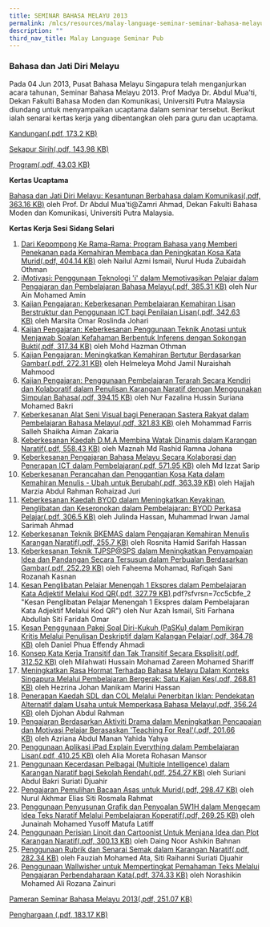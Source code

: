 ```yaml
---
title: SEMINAR BAHASA MELAYU 2013
permalink: /mlcs/resources/malay-language-seminar-seminar-bahasa-melayu-publications/seminar-bahasa-melayu-2013/
description: ""
third_nav_title: Malay Language Seminar Pub
---
```

### Bahasa dan Jati Diri Melayu

Pada 04 Jun 2013, Pusat Bahasa Melayu Singapura telah menganjurkan acara tahunan, Seminar Bahasa Melayu 2013. Prof Madya Dr. Abdul Mua'ti, Dekan Fakulti Bahasa Moden dan Komunikasi, Universiti Putra Malaysia diundang untuk menyampaikan ucaptama dalam seminar tersebut. Berikut ialah senarai kertas kerja yang dibentangkan oleh para guru dan ucaptama.

[Kandungan(.pdf, 173.2 KB)](/files/(0-1)content-page_ml-seminar-2013r.pdf)

[Sekapur Sirih(.pdf, 143.98 KB)](/files/(0-2)sekapur-sirih_ml-seminar-2013-r.pdf)

[Program(.pdf, 43.03 KB)](/files/program_ml_seminar_2013.pdf)

**Kertas Ucaptama**

[Bahasa dan Jati Diri Melayu: Kesantunan Berbahasa dalam Komunikasi(.pdf, 363.16 KB)](https://academyofsingaporeteachers.moe.edu.sg/docs/librariesprovider6/ml-poetry-sg50/seminar-bahasa-melayu-2013/(0-3)ucaptama-(prof-mua'ti).pdf?sfvrsn=b919ad3_2 "Bahasa dan Jati Diri Melayu: Kesantunan Berbahasa dalam Komunikasi") oleh Prof. Dr Abdul Mua'ti@Zamri Ahmad, Dekan Fakulti Bahasa Moden dan Komunikasi, Universiti Putra Malaysia.

**Kertas Kerja Sesi Sidang Selari**

1.  [Dari Kepompong Ke Rama-Rama: Program Bahasa yang Memberi Penekanan pada Kemahiran Membaca dan Peningkatan Kosa Kata Murid(.pdf, 404.14 KB)](https://academyofsingaporeteachers.moe.edu.sg/docs/librariesprovider6/ml-poetry-sg50/seminar-bahasa-melayu-2013/kertas-kerja-sesi-sidang-selari/(1)sekolah-rendah-parkview-(nailul).pdf?sfvrsn=9826f3cc_2 "Dari Kepompong Ke Rama-Rama: Program Bahasa yang Memberi Penekanan pada Kemahiran Membaca dan Peningkatan Kosa Kata Murid") oleh Nailul Azmi Ismail, Nurul Huda Zubaidah Othman
2.  [iMotivasi: Penggunaan Teknologi 'i' dalam Memotivasikan Pelajar dalam Pengajaran dan Pembelajaran Bahasa Melayu(.pdf, 385.31 KB)](https://academyofsingaporeteachers.moe.edu.sg/docs/librariesprovider6/ml-poetry-sg50/seminar-bahasa-melayu-2013/kertas-kerja-sesi-sidang-selari/(2)sekolah-menengah-tanjong-katong-(nur-ain-mohd-amin).pdf?sfvrsn=d6462922_2 "iMotivasi: Penggunaan Teknologi 'i' dalam Memotivasikan Pelajar dalam Pengajaran dan Pembelajaran Bahasa Melayu") oleh Nur Ain Mohamed Amin
3.  [Kajian Pengajaran: Keberkesanan Pembelajaran Kemahiran Lisan Berstruktur dan Penggunaan ICT bagi Penilaian Lisan(.pdf, 342.63 KB)](https://academyofsingaporeteachers.moe.edu.sg/docs/librariesprovider6/ml-poetry-sg50/seminar-bahasa-melayu-2013/kertas-kerja-sesi-sidang-selari/(3)sekolah-rendah-gongshang_roslinda_johari.pdf?sfvrsn=6e41ace4_2 "Kajian Pengajaran: Keberkesanan Pembelajaran Kemahiran Lisan Berstruktur dan Penggunaan ICT bagi Penilaian Lisan") oleh Marsita Omar Roslinda Johari
4.  [Kajian Pengajaran: Keberkesanan Penggunaan Teknik Anotasi untuk Menjawab Soalan Kefahaman Berbentuk Inferens dengan Sokongan Bukti(.pdf, 317.34 KB)](https://academyofsingaporeteachers.moe.edu.sg/docs/librariesprovider6/ml-poetry-sg50/seminar-bahasa-melayu-2013/kertas-kerja-sesi-sidang-selari/(4)sek-rend-pei-tong-(hazman).pdf?sfvrsn=871232f9_2 "Kajian Pengajaran: Keberkesanan Penggunaan Teknik Anotasi untuk Menjawab Soalan Kefahaman Berbentuk Inferens dengan Sokongan Bukti") oleh Mohd Hazman Othman
5.  [Kajian Pengajaran: Meningkatkan Kemahiran Bertutur Berdasarkan Gambar(.pdf, 272.31 KB)](https://academyofsingaporeteachers.moe.edu.sg/docs/librariesprovider6/ml-poetry-sg50/seminar-bahasa-melayu-2013/kertas-kerja-sesi-sidang-selari/(5)sekolah-rendah-huamin(nuraisha).pdf?sfvrsn=53fc4ae4_2 "Kajian Pengajaran: Meningkatkan Kemahiran Bertutur Berdasarkan Gambar") oleh Helmeleya Mohd Jamil Nuraishah Mahmood
6.  [Kajian Pengajaran: Penggunaan Pembelajaran Terarah Secara Kendiri dan Kolaboratif dalam Penulisan Karangan Naratif dengan Menggunakan Simpulan Bahasa(.pdf, 394.15 KB)](https://academyofsingaporeteachers.moe.edu.sg/docs/librariesprovider6/ml-poetry-sg50/seminar-bahasa-melayu-2013/kertas-kerja-sesi-sidang-selari/(6)sekolah-rendah-kranji-(suriana).pdf?sfvrsn=420443b4_2 "Kajian Pengajaran: Penggunaan Pembelajaran Terarah Secara Kendiri dan Kolaboratif dalam Penulisan Karangan Naratif dengan Menggunakan Simpulan Bahasa") oleh Nur Fazalina Hussin Suriana Mohamed Bakri
7.  [Keberkesanan Alat Seni Visual bagi Penerapan Sastera Rakyat dalam Pembelajaran Bahasa Melayu(.pdf, 321.83 KB)](https://academyofsingaporeteachers.moe.edu.sg/docs/librariesprovider6/ml-poetry-sg50/seminar-bahasa-melayu-2013/kertas-kerja-sesi-sidang-selari/(7)-sekolah-menengah-siglap-(muhammad-farris).pdf?sfvrsn=d7e30408_2 "Keberkesanan Alat Seni Visual bagi Penerapan Sastera Rakyat dalam Pembelajaran Bahasa Melayu") oleh Mohammad Farris Salleh Shaikha Aiman Zakaria
8.  [Keberkesanan Kaedah D.M.A Membina Watak Dinamis dalam Karangan Naratif(.pdf, 558.43 KB)](https://academyofsingaporeteachers.moe.edu.sg/docs/librariesprovider6/ml-poetry-sg50/seminar-bahasa-melayu-2013/kertas-kerja-sesi-sidang-selari/(8)sekolah-meengah-ngee-ann-(muhd-irwan).pdf?sfvrsn=3f8e8c00_2 "Keberkesanan Kaedah D.M.A Membina Watak Dinamis dalam Karangan Naratif") oleh Maznah Md Rashid Ramna Johana
9.  [Keberkesanan Pengajaran Bahasa Melayu Secara Kolaborasi dan Penerapan ICT dalam Pembelajaran(.pdf, 571.95 KB)](https://academyofsingaporeteachers.moe.edu.sg/docs/librariesprovider6/ml-poetry-sg50/seminar-bahasa-melayu-2013/kertas-kerja-sesi-sidang-selari/(9)sekolah-menengah-st-hilda-(ramna-johana-maznah-md-rashid).pdf?sfvrsn=88b97ca1_2 "Keberkesanan Pengajaran Bahasa Melayu Secara Kolaborasi dan Penerapan ICT dalam Pembelajaran") oleh Md Izzat Sarip
10.  [Keberkesanan Perancahan dan Penggantian Kosa Kata dalam Kemahiran Menulis - Ubah untuk Berubah(.pdf, 363.39 KB)](https://academyofsingaporeteachers.moe.edu.sg/docs/librariesprovider6/ml-poetry-sg50/seminar-bahasa-melayu-2013/kertas-kerja-sesi-sidang-selari/(10)sekolah-rendah-elias-park-(muhd-izzat).pdf?sfvrsn=eff92011_2 "Keberkesanan Perancahan dan Penggantian Kosa Kata dalam Kemahiran Menulis - Ubah untuk Berubah") oleh Hajjah Marzia Abdul Rahman Rohaizad Juri
11.  [Keberkesanan Kaedah BYOD dalam Meningkatkan Keyakinan, Penglibatan dan Keseronokan dalam Pembelajaran: BYOD Perkasa Pelajar(.pdf, 306.5 KB)](https://academyofsingaporeteachers.moe.edu.sg/docs/librariesprovider6/ml-poetry-sg50/seminar-bahasa-melayu-2013/kertas-kerja-sesi-sidang-selari/(11)sekolah-rendah-fuchun(hajjah-marzia).pdf?sfvrsn=da1d2c9f_2 "Keberkesanan Kaedah BYOD dalam Meningkatkan Keyakinan, Penglibatan dan Keseronokan dalam Pembelajaran: BYOD Perkasa Pelajar") oleh Julinda Hassan, Muhammad Irwan Jamal Sarimah Ahmad
12.  [Keberkesanan Teknik BKEMAS dalam Pengajaran Kemahiran Menulis Karangan Naratif(.pdf, 255.7 KB)](https://academyofsingaporeteachers.moe.edu.sg/docs/librariesprovider6/ml-poetry-sg50/seminar-bahasa-melayu-2013/kertas-kerja-sesi-sidang-selari/(12)sekolah-rendah-greendale-eastspring-(rosnita-dan-sharifah).pdf?sfvrsn=792e03c6_2 "Keberkesanan Teknik BKEMAS dalam Pengajaran Kemahiran Menulis Karangan Naratif") oleh Rosnita Hamid Sarifah Hassan
13.  [Keberkesanan Teknik TJPSP@SPS dalam Meningkatkan Penyampaian Idea dan Pandangan Secara Tersusun dalam Perbualan Berdasarkan Gambar(.pdf, 252.29 KB)](https://academyofsingaporeteachers.moe.edu.sg/docs/librariesprovider6/ml-poetry-sg50/seminar-bahasa-melayu-2013/kertas-kerja-sesi-sidang-selari/(13)sekolah-st-patricks-(rozanah-kasnan).pdf?sfvrsn=fa8e2afb_2 "Keberkesanan Teknik TJPSP@SPS dalam Meningkatkan Penyampaian Idea dan Pandangan Secara Tersusun dalam Perbualan Berdasarkan Gambar") oleh Faheema Mohamad, Rafiqah Sani Rozanah Kasnan
14.  [Kesan Penglibatan Pelajar Menengah 1 Ekspres dalam Pembelajaran Kata Adjektif Melalui Kod QR(.pdf, 327.79 KB)](https://academyofsingaporeteachers.moe.edu.sg/docs/librariesprovider6/ml-poetry-sg50/seminar-bahasa-melayu-2013/kertas-kerja-sesi-sidang-selari/(14)firs-toa-payoh-st-hilda-(pasku)effendy-ahmadi-daniel).pdf?sfvrsn=7cc5cbfe_2 "Kesan Penglibatan Pelajar Menengah 1 Ekspres dalam Pembelajaran Kata Adjektif Melalui Kod QR") oleh Nur Azah Ismail, Siti Farhana Abdullah Siti Faridah Omar
15.  [Kesan Penggunaan Pakej Soal Diri-Kukuh (PaSKu) dalam Pemikiran Kritis Melalui Penulisan Deskriptif dalam Kalangan Pelajar(.pdf, 364.78 KB)](https://academyofsingaporeteachers.moe.edu.sg/docs/librariesprovider6/ml-poetry-sg50/seminar-bahasa-melayu-2013/kertas-kerja-sesi-sidang-selari/(15)sek-men-woodgroove(siti-farhana-abdullah).pdf?sfvrsn=49d567a7_2 "Kesan Penggunaan Pakej Soal Diri-Kukuh (PaSKu) dalam Pemikiran Kritis Melalui Penulisan Deskriptif dalam Kalangan Pelajar") oleh Daniel Phua Effendy Ahmadi
16.  [Konsep Kata Kerja Transitif dan Tak Transitif Secara Eksplisit(.pdf, 312.52 KB)](https://academyofsingaporeteachers.moe.edu.sg/docs/librariesprovider6/ml-poetry-sg50/seminar-bahasa-melayu-2013/kertas-kerja-sesi-sidang-selari/(16)sekolah-rendah-loyang-(mohd-zareen).pdf?sfvrsn=2d2ebb81_2 "Konsep Kata Kerja Transitif dan Tak Transitif Secara Eksplisit") oleh Milahwati Hussain Mohamad Zareen Mohamed Shariff
17.  [Meningkatkan Rasa Hormat Terhadap Bahasa Melayu Dalam Konteks Singapura Melalui Pembelajaran Bergerak: Satu Kajian Kes(.pdf, 268.81 KB)](https://academyofsingaporeteachers.moe.edu.sg/docs/librariesprovider6/ml-poetry-sg50/seminar-bahasa-melayu-2013/kertas-kerja-sesi-sidang-selari/(17)chij-tanjong-katong-convent-(marini).pdf?sfvrsn=aa23d18d_2 "Meningkatkan Rasa Hormat Terhadap Bahasa Melayu Dalam Konteks Singapura Melalui Pembelajaran Bergerak: Satu Kajian Kes") oleh Hezrina Johan Manikam Marini Hassan
18.  [Penerapan Kaedah SDL dan COL Melalui Penerbitan Iklan: Pendekatan Alternatif dalam Usaha untuk Memperkasa Bahasa Melayu(.pdf, 356.24 KB)](https://academyofsingaporeteachers.moe.edu.sg/docs/librariesprovider6/ml-poetry-sg50/seminar-bahasa-melayu-2013/kertas-kerja-sesi-sidang-selari/(18)sek_menengah_yusof_ishak_(yahida_yahya)_edited.pdf?sfvrsn=b9fa8896_2 "Penerapan Kaedah SDL dan COL Melalui Penerbitan Iklan: Pendekatan Alternatif dalam Usaha untuk Memperkasa Bahasa Melayu") oleh Djohan Abdul Rahman
19.  [Pengajaran Berdasarkan Aktiviti Drama dalam Meningkatkan Pencapaian dan Motivasi Pelajar Berasaskan 'Teaching For Real'(.pdf, 201.66 KB)](https://academyofsingaporeteachers.moe.edu.sg/docs/librariesprovider6/ml-poetry-sg50/seminar-bahasa-melayu-2013/kertas-kerja-sesi-sidang-selari/(19)sekolah-rendah-northland-(siti-rosmala-akhmar).pdf?sfvrsn=69f27a3f_2 "Pengajaran Berdasarkan Aktiviti Drama dalam Meningkatkan Pencapaian dan Motivasi Pelajar Berasaskan 'Teaching For Real'") oleh Azriana Abdul Manan Yahida Yahya
20.  [Penggunaan Aplikasi iPad Explain Everything dalam Pembelajaran Lisan(.pdf, 410.25 KB)](https://academyofsingaporeteachers.moe.edu.sg/docs/librariesprovider6/ml-poetry-sg50/seminar-bahasa-melayu-2013/kertas-kerja-sesi-sidang-selari/(20)sekolah-menengah-bishan-park-(djohan).pdf?sfvrsn=2b1d5543_2 "Penggunaan Aplikasi iPad Explain Everything dalam Pembelajaran Lisan") oleh Alia Moreta Rohasan Mansor
21.  [Penggunaan Kecerdasan Pelbagai (Multiple Intelligence) dalam Karangan Naratif bagi Sekolah Rendah(.pdf, 254.27 KB)](https://academyofsingaporeteachers.moe.edu.sg/docs/librariesprovider6/ml-poetry-sg50/seminar-bahasa-melayu-2013/kertas-kerja-sesi-sidang-selari/(21)sekolah-menengah-dunman-(alia-rohasan).pdf?sfvrsn=cd7721b5_2 "Penggunaan Kecerdasan Pelbagai (Multiple Intelligence) dalam Karangan Naratif bagi Sekolah Rendah") oleh Suriani Abdul Bakri Suriati Djuahir
22.  [Pengajaran Pemulihan Bacaan Asas untuk Murid(.pdf, 298.47 KB)](https://academyofsingaporeteachers.moe.edu.sg/docs/librariesprovider6/ml-poetry-sg50/seminar-bahasa-melayu-2013/kertas-kerja-sesi-sidang-selari/(22)sekolah-rendah-westview-(suriani).pdf?sfvrsn=a0c8b5af_2 "Pengajaran Pemulihan Bacaan Asas untuk Murid") oleh Nurul Akhmar Elias Siti Rosmala Rahmat
23.  [Penggunaan Penyusunan Grafik dan Penyoalan 5W1H dalam Mengecam Idea Teks Naratif Melalui Pembelajaran Koperatif(.pdf, 269.25 KB)](https://academyofsingaporeteachers.moe.edu.sg/docs/librariesprovider6/ml-poetry-sg50/seminar-bahasa-melayu-2013/kertas-kerja-sesi-sidang-selari/(23)sekolah-rendah-admiralty-(daing-noor).pdf?sfvrsn=4ce0eddd_2 "Penggunaan Penyusunan Grafik dan Penyoalan 5W1H dalam Mengecam Idea Teks Naratif Melalui Pembelajaran Koperatif") oleh Junainah Mohamed Yusoff Matufa Latiff
24.  [Penggunaan Perisian Linoit dan Cartoonist Untuk Menjana Idea dan Plot Karangan Naratif(.pdf, 300.13 KB)](https://academyofsingaporeteachers.moe.edu.sg/docs/librariesprovider6/ml-poetry-sg50/seminar-bahasa-melayu-2013/kertas-kerja-sesi-sidang-selari/(24)fauziah-suriati-raihanni.pdf?sfvrsn=2952fc0b_2 "Penggunaan Perisian Linoit dan Cartoonist Untuk Menjana Idea dan Plot Karangan Naratif") oleh Daing Noor Ashikin Bahnan
25.  [Penggunaan Rubrik dan Senarai Semak dalam Karangan Naratif(.pdf, 282.34 KB)](https://academyofsingaporeteachers.moe.edu.sg/docs/librariesprovider6/ml-poetry-sg50/seminar-bahasa-melayu-2013/kertas-kerja-sesi-sidang-selari/(25)sek-rendah-greenwood-(matufa).pdf?sfvrsn=5d267994_2 "Penggunaan Rubrik dan Senarai Semak dalam Karangan Naratif") oleh Fauziah Mohamed Ata, Siti Raihanni Suriati Djuahir
26.  [Penggunaan Wallwisher untuk Mempertingkat Pemahaman Teks Melalui Pengajaran Perbendaharaan Kata(.pdf, 374.33 KB)](https://academyofsingaporeteachers.moe.edu.sg/docs/librariesprovider6/ml-poetry-sg50/seminar-bahasa-melayu-2013/kertas-kerja-sesi-sidang-selari/(26)sekolah-rendah-yuneng-(norashikin).pdf?sfvrsn=5e91ce6a_2 "Penggunaan Wallwisher untuk Mempertingkat Pemahaman Teks Melalui Pengajaran Perbendaharaan Kata") oleh Norashikin Mohamed Ali Rozana Zainuri

[Pameran Seminar Bahasa Melayu 2013(.pdf, 251.07 KB)](https://academyofsingaporeteachers.moe.edu.sg/docs/librariesprovider6/ml-poetry-sg50/seminar-bahasa-melayu-2013/pameran-seminar-bahasa-melayu-2013.pdf?sfvrsn=2102f9a_0 "Pameran Seminar Bahasa Melayu 2013")

[Penghargaan (.pdf, 183.17 KB)](https://academyofsingaporeteachers.moe.edu.sg/docs/librariesprovider6/ml-poetry-sg50/seminar-bahasa-melayu-2013/penghargaan-2013.pdf?sfvrsn=34d728fc_2 "Penghargaan 2013")